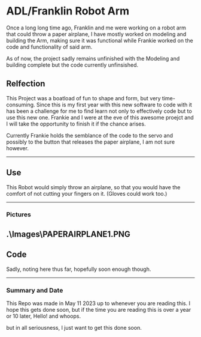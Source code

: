 # ADL/Franklin Robot Arm
Once a long long time ago, Franklin and me were working on a robot arm that could throw a paper airplane, I have mostly worked on modeling and building the Arm, making sure it was functional while Frankie worked on the code and functionality of said arm.

As of now, the project sadly remains unfinished with the Modeling and building complete but the code currently unfinsished.
## Relfection

This Project was a boatload of fun to shape and form, but very time-consuming. Since this is my first year with this new software to code with it has been a challenge for me to find learn not only to effectively code but to use this new one. Frankie and I were at the eve of this awesome proejct and I will take the opportunity to finish it if the chance arises.

Currently Frankie holds the semblance of the code to the servo and possibly to the button that releases the  paper airplane, I am not sure however.

---

## Use

This Robot would simply throw an airplane, so that you would have the comfort of not cutting your fingers on it.
(Gloves could work too.)

---
### Pictures

.\Images\PAPERAIRPLANE1.PNG
---
## Code

Sadly, noting here thus far, hopefully soon enough though.

---
### Summary and Date

This Repo was made in May 11 2023 up to whenever you are reading this.
I hope this gets done soon, but if the time you are reading this is over a year or 10 later, Hello! and whoops.

but in all seriousness, I just want to get this done soon.
